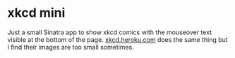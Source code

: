 xkcd mini
=========

Just a small Sinatra app to show xkcd comics with the mouseover text visible at the bottom of the page. [xkcd.heroku.com](http://xkcd.heroku.com/) does the same thing but I find their images are too small sometimes.